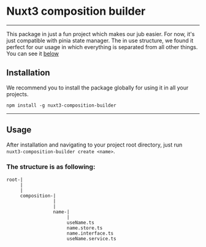 # Nuxt3 composition builder

---

This package in just a fun project which makes our jub easier. For now, it's just compatible with 
pinia state manager. The in use structure, we found it perfect for our usage in which everything 
is separated from all other things. You can see it [below](#The-structure-is-as-following) 

## Installation 
We recommend you to install the package globally for using it in all your projects.

```
npm install -g nuxt3-composition-builder
```

---

## Usage
After installation and navigating to your project root directory, just run `nuxt3-composition-builder create <name>`.

### The structure is as following:
```
root-|
     |
     |
     composition-|
                 |
                 |
                 name-|
                      |
                      useName.ts
                      name.store.ts
                      name.interface.ts
                      useName.service.ts
```